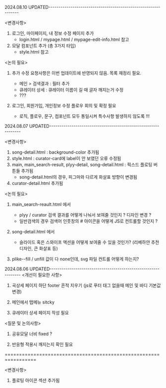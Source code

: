 2024.08.10 UPDATED---------------------------------------------------------------

<변경사항>
1. 로그인, 마이페이지, 내 정보 수정 페이지 추가
    - login.html / mypage.html / mypage-edit-info.html 참고
2. 모달 컴포넌트 추가 (총 3가지 타입)
    - style.html 참고

<논의 필요>
1. 추가 수정 요청사항은 이번 업데이트에 반영되지 않음. 목록 재정리 필요.
    - 메인 > 검색결과 : 필터 추가
    - 큐레이터 상세 : 큐레이터 이름이 길 때 글자 깨지는거 수정
    - ???

2. 로그인, 회원가입, 개인정보 수정 플로우 회의 및 확정 필요
    - 로직, 플로우, 문구, 컴포넌트 모두 통일시켜 특수사항 발생하지 않도록 !!!

2024.08.07 UPDATED---------------------------------------------------------------

<변경사항>
1. song-detail.html : background-color 추가됨
2. style.html : curator-card에 label이 안 보였던 오류 수정됨
3. main, main_search-result, plyy-detail, song-detail.html : 픽스드 플로팅 버튼들 추가됨
    - song-detail.html의 경우, 피그마와 다르게 화살표 방향이 변경됨
4. curator-detail.html 추가됨

<논의 필요>
1. main_search-reault.html 에서 
    - plyy / curator 검색 결과를 어떻게 나눠서 보여줄 것인지 ? 디자인 변경 ?
    - 일반검색의 경우 검색어 인풋창의 # 아이콘을 어떻게 JS로 컨트롤할 것인지 ?

2. song-detail.html 에서
    - 슬라이드 혹은 스와이프 액션을 어떻게 보여줄 수 있을 것인가? (리베하얀 추천 디자인, 큰 화살표 등)

3. plike--fill / unfill 값이 다 none인데, svg 파일 컨트롤 어떻게 하는지?



2024.08.06 UPDATED---------------------------------------------------------------
<개선이 필요한 사항>

1. 곡상세 페이지 하단 footer 흔적 지우기 (js로 푸터 태그 없을때 메인 및 바디 기본값 변경)

2. 메인에서 탭메뉴 sitcky

3. 큐레이터 상세 페이지 작성 필요

<질문 및 논의사항>

1. 공유모달 너비 fixed ?

2. 반응형 적용시 깨지는지 확인 필요

=================================================================

<변경사항>
1. 플로팅 아이콘 섹션 추가됨